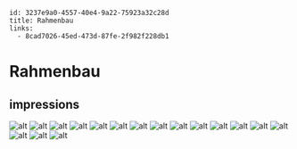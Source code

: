 ```
id: 3237e9a0-4557-40e4-9a22-75923a32c28d
title: Rahmenbau
links:
  - 8cad7026-45ed-473d-87fe-2f982f228db1
```

# Rahmenbau

## impressions

![alt][1]
![alt][2]
![alt][3]
![alt][4]
![alt][5]
![alt][6]
![alt][7]
![alt][8]
![alt][9]
![alt][10]
![alt][11]
![alt][12]
![alt][13]
![alt][14]
![alt][15]
![alt][16]
![alt][17]

[1]: https://i.pinimg.com/564x/1c/0d/eb/1c0debc67e802521c2521c9c3b693ccb.jpg
[2]: https://i.pinimg.com/564x/fb/81/8f/fb818f5aceb0c6b6a2146c8549c0785c.jpg
[3]: https://i.pinimg.com/originals/61/81/ce/6181ce4584a203323761cd97d99ca974.png
[4]: https://i.pinimg.com/564x/5f/5c/22/5f5c2258d063207f4d5ea43c209d476f.jpg
[5]: https://i.pinimg.com/564x/c1/65/c9/c165c97e4adca6896e61f58a023ff732.jpg
[6]: https://i.pinimg.com/564x/04/5f/4f/045f4f5b3ab5930a83768f1bed6f1196.jpg
[7]: https://i.pinimg.com/564x/f5/ce/98/f5ce98598317954341cdd3027e59c726.jpg
[8]: https://i.pinimg.com/originals/55/2b/2c/552b2ca32e0b9e8d65bb0def2918d369.jpg
[9]: https://i.pinimg.com/564x/11/49/fb/1149fb8df5ce24ae01ad1832cd462755.jpg
[10]: https://i.pinimg.com/564x/5f/92/98/5f92981cd710b79572d374ac4f96e7c7.jpg
[11]: https://i.pinimg.com/564x/e2/2f/ec/e22fec43693ae0c90cffee56854fb1a4.jpg
[12]: https://i.pinimg.com/originals/37/09/86/370986fbe8e38d601917b103116c3418.jpg
[13]: https://i.pinimg.com/originals/d0/de/63/d0de63639c77ca42626c22a5a1f31ebf.jpg
[14]: https://i.pinimg.com/originals/f5/0a/ce/f50ace12ca8f6e5cb0741c466bd8328c.jpg
[15]: https://i.pinimg.com/564x/13/d6/13/13d61325fbeee4437f8eacfb38019833.jpg
[16]: https://i.pinimg.com/originals/79/d4/48/79d448d53f47a3b7e1989e22963752f6.jpg
[17]: https://www.pinterest.de/pin/5911043256599965/


